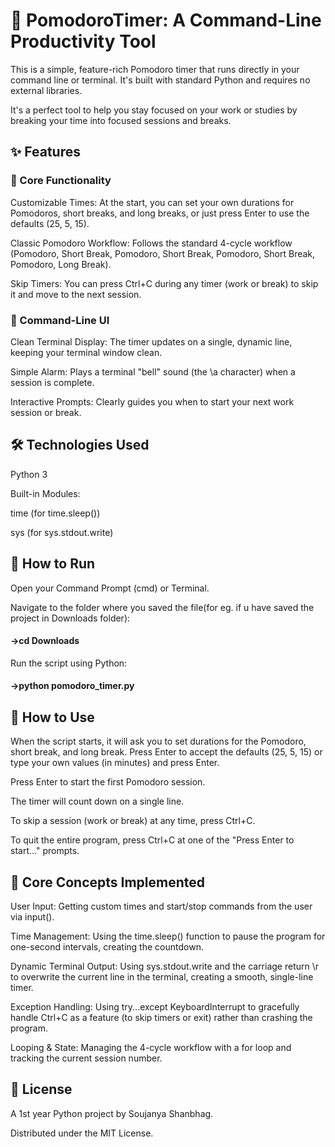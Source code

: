 # 🍅 PomodoroTimer: A Command-Line Productivity Tool

This is a simple, feature-rich Pomodoro timer that runs directly in your command line or terminal. It's built with standard Python and requires no external libraries.

It's a perfect tool to help you stay focused on your work or studies by breaking your time into focused sessions and breaks.

## ✨ Features

### 🚀 Core Functionality

Customizable Times: At the start, you can set your own durations for Pomodoros, short breaks, and long breaks, or just press Enter to use the defaults (25, 5, 15).

Classic Pomodoro Workflow: Follows the standard 4-cycle workflow (Pomodoro, Short Break, Pomodoro, Short Break, Pomodoro, Short Break, Pomodoro, Long Break).

Skip Timers: You can press Ctrl+C during any timer (work or break) to skip it and move to the next session.

### 🎨 Command-Line UI

Clean Terminal Display: The timer updates on a single, dynamic line, keeping your terminal window clean.

Simple Alarm: Plays a terminal "bell" sound (the \a character) when a session is complete.

Interactive Prompts: Clearly guides you when to start your next work session or break.

## 🛠️ Technologies Used

Python 3

Built-in Modules:

time (for time.sleep())

sys (for sys.stdout.write)

## 🚀 How to Run

Open your Command Prompt (cmd) or Terminal.

Navigate to the folder where you saved the file(for eg. if u have saved the project in Downloads folder):

#### ->cd Downloads

Run the script using Python:

#### ->python pomodoro_timer.py

## 📖 How to Use

When the script starts, it will ask you to set durations for the Pomodoro, short break, and long break. Press Enter to accept the defaults (25, 5, 15) or type your own values (in minutes) and press Enter.

Press Enter to start the first Pomodoro session.

The timer will count down on a single line.

To skip a session (work or break) at any time, press Ctrl+C.

To quit the entire program, press Ctrl+C at one of the "Press Enter to start..." prompts.

## 🎯 Core Concepts Implemented

User Input: Getting custom times and start/stop commands from the user via input().

Time Management: Using the time.sleep() function to pause the program for one-second intervals, creating the countdown.

Dynamic Terminal Output: Using sys.stdout.write and the carriage return \r to overwrite the current line in the terminal, creating a smooth, single-line timer.

Exception Handling: Using try...except KeyboardInterrupt to gracefully handle Ctrl+C as a feature (to skip timers or exit) rather than crashing the program.

Looping & State: Managing the 4-cycle workflow with a for loop and tracking the current session number.

## 📄 License

A 1st year Python project by Soujanya Shanbhag.

Distributed under the MIT License. 

